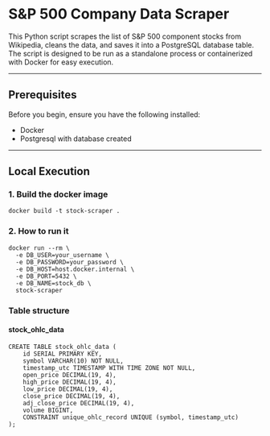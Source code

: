 # S&P 500 Company Data Scraper

This Python script scrapes the list of S&P 500 component stocks from Wikipedia, cleans the data, and saves it into a PostgreSQL database table. The script is designed to be run as a standalone process or containerized with Docker for easy execution.

---

## Prerequisites

Before you begin, ensure you have the following installed:
- Docker
- Postgresql with database created

---

## Local Execution

### 1. Build the docker image
```
docker build -t stock-scraper .
```

### 2. How to run it
```
docker run --rm \
  -e DB_USER=your_username \
  -e DB_PASSWORD=your_password \
  -e DB_HOST=host.docker.internal \
  -e DB_PORT=5432 \
  -e DB_NAME=stock_db \
  stock-scraper
```

### Table structure

#### stock_ohlc_data

```
CREATE TABLE stock_ohlc_data (
    id SERIAL PRIMARY KEY,
    symbol VARCHAR(10) NOT NULL,
    timestamp_utc TIMESTAMP WITH TIME ZONE NOT NULL,
    open_price DECIMAL(19, 4),
    high_price DECIMAL(19, 4),
    low_price DECIMAL(19, 4),
    close_price DECIMAL(19, 4),
    adj_close_price DECIMAL(19, 4),
    volume BIGINT,
    CONSTRAINT unique_ohlc_record UNIQUE (symbol, timestamp_utc)
);
```